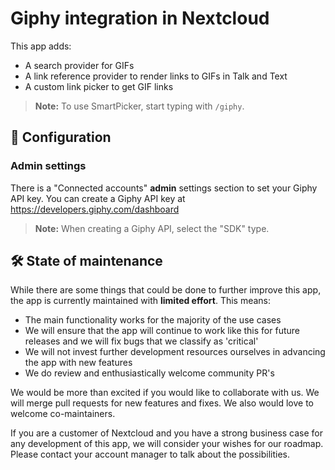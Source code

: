 <!--
  - SPDX-FileCopyrightText: 2020 Nextcloud GmbH and Nextcloud contributors
  - SPDX-License-Identifier: CC0-1.0
-->
# Giphy integration in Nextcloud

This app adds:
* A search provider for GIFs
* A link reference provider to render links to GIFs in Talk and Text
* A custom link picker to get GIF links

> **Note:** To use SmartPicker, start typing with `/giphy`.

## 🔧 Configuration

### Admin settings

There is a "Connected accounts" **admin** settings section to set your Giphy API key.
You can create a Giphy API key at https://developers.giphy.com/dashboard

> **Note:** When creating a Giphy API, select the "SDK" type.

## 🛠️ State of maintenance

While there are some things that could be done to further improve this app, the app is currently maintained with **limited effort**. This means:

* The main functionality works for the majority of the use cases
* We will ensure that the app will continue to work like this for future releases and we will fix bugs that we classify as 'critical'
* We will not invest further development resources ourselves in advancing the app with new features
* We do review and enthusiastically welcome community PR's

We would be more than excited if you would like to collaborate with us. We will merge pull requests for new features and fixes. We also would love to welcome co-maintainers.

If you are a customer of Nextcloud and you have a strong business case for any development of this app, we will consider your wishes for our roadmap. Please contact your account manager to talk about the possibilities.
